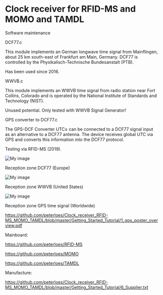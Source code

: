 ﻿# Clock receiver for RFID-MS and MOMO and TAMDL
Software maintenance

DCF77.c

This module implements an German longwave time signal from Mainflingen,
about 25 km south-east of Frankfurt am Main, Germany.
DCF77 is controlled by the Physikalisch-Technische Bundesanstalt (PTB).

Has been used since 2016.

WWVB.c

This module implements an WWVB time signal from radio station near Fort Collins,
Colorado and is operated by the National Institute of Standards and Technology (NIST).

Unused potential. Only tested with WWVB Signal Generator! 

GPS converter to DCF77.c

The GPS-DCF Converter UTC± can be connected to a DCF77 signal input as an alternative to a DCF77 antenna.
The device receives global UTC via GPS and converts this information into the DCF77 protocol.

Testing via RFID-MS (2019).

![My image](https://github.com/peterloes/clock_receiver/blob/master/Getting_Started_Tutorial/4_dcf77_range.jpg)

Reception zone DCF77 (Europe)

![My image](https://github.com/peterloes/clock_receiver/blob/master/Getting_Started_Tutorial/5_wwvb_range.jpg)

Reception zone WWVB (United States)

![My image](https://github.com/peterloes/clock_receiver/blob/master/Getting_Started_Tutorial/1_gps_converter_dcf77.jpg)

Reception zone GPS time signal (Worldwide)

https://github.com/peterloes/Clock_receiver_RFID-MS_MOMO_TAMDL/blob/master/Getting_Started_Tutorial/1_gps_poster_overview.pdf

Mainboard:

https://github.com/peterloes/RFID-MS

https://github.com/peterloes/MOMO

https://github.com/peterloes/TAMDL

Manufacture:

https://github.com/peterloes/Clock_receiver_RFID-MS_MOMO_TAMDL/blob/master/Getting_Started_Tutorial/6_Supplier.txt
